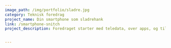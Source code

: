 ```yaml
---
image_path: /img/portfolio/sladre.jpg
category: Teknisk foredrag
project_name: Din smartphone som sladrehank
link: /smartphone-snitch
project_description: Foredraget starter med teledata, over apps, og til sidst til de sociale medier hvor vi danner et overblik over hvem der har adgang til vores data, hvad denne data kan bruges, og hvilke ting vi selv kan gøre for at begrænse vores digitale aftryk. 


---
```

